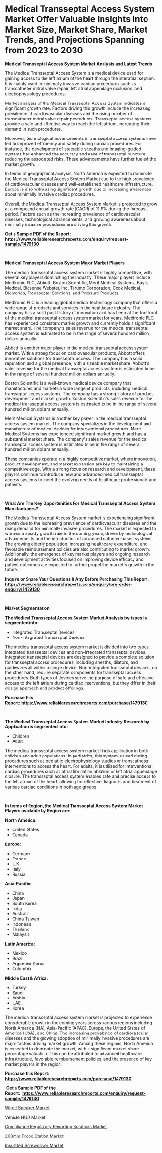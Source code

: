 <p><h1>Medical Transseptal Access System Market Offer Valuable Insights into Market Size, Market Share, Market Trends, and Projections Spanning from 2023 to 2030</h1></p><p><strong>Medical Transseptal Access System Market Analysis and Latest Trends</strong></p>
<p><p>The Medical Transseptal Access System is a medical device used for gaining access to the left atrium of the heart through the interatrial septum. It is mainly used in minimally invasive cardiac procedures such as transcatheter mitral valve repair, left atrial appendage occlusion, and electrophysiology procedures.</p><p>Market analysis of the Medical Transseptal Access System indicates a significant growth rate. Factors driving this growth include the increasing prevalence of cardiovascular diseases and the rising number of transcatheter mitral valve repair procedures. Transseptal access systems provide a safe and effective way to reach the left atrium, increasing their demand in such procedures.</p><p>Moreover, technological advancements in transseptal access systems have led to improved efficiency and safety during cardiac procedures. For instance, the development of steerable sheaths and imaging-guided systems has enhanced the accuracy and ease of transseptal puncture, reducing the associated risks. These advancements have further fueled the market growth.</p><p>In terms of geographical analysis, North America is expected to dominate the Medical Transseptal Access System Market due to the high prevalence of cardiovascular diseases and well-established healthcare infrastructure. Europe is also witnessing significant growth due to increasing awareness about minimally invasive cardiac procedures.</p><p>Overall, the Medical Transseptal Access System Market is projected to grow at a compound annual growth rate (CAGR) of 11.9% during the forecast period. Factors such as the increasing prevalence of cardiovascular diseases, technological advancements, and growing awareness about minimally invasive procedures are driving this growth.</p></p>
<p><strong>Get a Sample PDF of the Report:&nbsp; <a href="https://www.reliableresearchreports.com/enquiry/request-sample/1479130">https://www.reliableresearchreports.com/enquiry/request-sample/1479130</a></strong></p>
<p>&nbsp;</p>
<p><strong>Medical Transseptal Access System Major Market Players</strong></p>
<p><p>The medical transseptal access system market is highly competitive, with several key players dominating the industry. These major players include Medtronic PLC, Abbott, Boston Scientific, Merit Medical Systems, Baylis Medical, Biosense Webster, Inc, Terumo Corporation, Cook Medical, Biomerics, Transseptal Solutions, and Pressure Products. </p><p>Medtronic PLC is a leading global medical technology company that offers a wide range of products and services in the healthcare industry. The company has a solid past history of innovation and has been at the forefront of the medical transseptal access system market for years. Medtronic PLC has experienced consistent market growth and currently holds a significant market share. The company's sales revenue for the medical transseptal access system is estimated to be in the range of several hundred million dollars annually.</p><p>Abbott is another major player in the medical transseptal access system market. With a strong focus on cardiovascular products, Abbott offers innovative solutions for transseptal access. The company has a solid reputation and a global presence, with a sizeable market share. Abbott's sales revenue for the medical transseptal access system is estimated to be in the range of several hundred million dollars annually.</p><p>Boston Scientific is a well-known medical device company that manufactures and markets a wide range of products, including medical transseptal access systems. The company has a strong history of product development and market growth. Boston Scientific's sales revenue for the medical transseptal access system is estimated to be in the range of several hundred million dollars annually.</p><p>Merit Medical Systems is another key player in the medical transseptal access system market. The company specializes in the development and manufacture of medical devices for interventional procedures. Merit Medical Systems has experienced significant market growth and has a substantial market share. The company's sales revenue for the medical transseptal access system is estimated to be in the range of several hundred million dollars annually.</p><p>These companies operate in a highly competitive market, where innovation, product development, and market expansion are key to maintaining a competitive edge. With a strong focus on research and development, these players continue to introduce new and advanced medical transseptal access systems to meet the evolving needs of healthcare professionals and patients.</p></p>
<p>&nbsp;</p>
<p><strong>What Are The Key Opportunities For Medical Transseptal Access System Manufacturers?</strong></p>
<p><p>The Medical Transseptal Access System market is experiencing significant growth due to the increasing prevalence of cardiovascular diseases and the rising demand for minimally invasive procedures. The market is expected to witness a steady growth rate in the coming years, driven by technological advancements and the introduction of advanced catheter-based systems. The growing elderly population, increasing healthcare expenditure, and favorable reimbursement policies are also contributing to market growth. Additionally, the emergence of key market players and ongoing research and development activities focused on improving device efficacy and patient outcomes are expected to further propel the market's growth in the future.</p></p>
<p><strong>Inquire or Share Your Questions If Any Before Purchasing This Report: <a href="https://www.reliableresearchreports.com/enquiry/pre-order-enquiry/1479130">https://www.reliableresearchreports.com/enquiry/pre-order-enquiry/1479130</a></strong></p>
<p>&nbsp;</p>
<p><strong>Market Segmentation</strong></p>
<p><strong>The Medical Transseptal Access System Market Analysis by types is segmented into:</strong></p>
<p><ul><li>Integrated Transseptal Devices</li><li>Non-integrated Transseptal Devices</li></ul></p>
<p><p>The medical transseptal access system market is divided into two types: integrated transseptal devices and non-integrated transseptal devices. Integrated transseptal devices are designed to provide a complete solution for transseptal access procedures, including sheaths, dilators, and guidewires all within a single device. Non-integrated transseptal devices, on the other hand, require separate components for transseptal access procedures. Both types of devices serve the purpose of safe and effective access to the left atrium during cardiac interventions, but they differ in their design approach and product offerings.</p></p>
<p><strong>Purchase this Report:&nbsp;<a href="https://www.reliableresearchreports.com/purchase/1479130">https://www.reliableresearchreports.com/purchase/1479130</a></strong></p>
<p>&nbsp;</p>
<p><strong>The Medical Transseptal Access System Market Industry Research by Application is segmented into:</strong></p>
<p><ul><li>Children</li><li>Adult</li></ul></p>
<p><p>The medical transseptal access system market finds application in both children and adult populations. In pediatrics, this system is used during procedures such as pediatric electrophysiology studies or transcatheter interventions to access the heart. For adults, it is utilized for interventional cardiac procedures such as atrial fibrillation ablation or left atrial appendage closure. The transseptal access system enables safe and precise access to the left atrium of the heart, allowing for effective diagnosis and treatment of various cardiac conditions in both age groups.</p></p>
<p>&nbsp;</p>
<p><strong>In terms of Region, the Medical Transseptal Access System Market Players available by Region are:</strong></p>
<p>
    <p> <strong> North America: </strong>
        <ul>
            <li>United States</li>
            <li>Canada</li>
        </ul>
        </p> 
    <p> <strong> Europe: </strong>
        <ul>
            <li>Germany</li>
            <li>France</li>
            <li>U.K.</li>
            <li>Italy</li>
            <li>Russia</li>
        </ul>
        </p> 
    <p> <strong> Asia-Pacific: </strong>
        <ul>
            <li>China</li>
            <li>Japan</li>
            <li>South Korea</li>
            <li>India</li>
            <li>Australia</li>
            <li>China Taiwan</li>
            <li>Indonesia</li>
            <li>Thailand</li>
            <li>Malaysia</li>
        </ul>
        </p> 
    <p> <strong> Latin America: </strong>
        <ul>
            <li>Mexico</li>
            <li>Brazil</li>
            <li>Argentina Korea</li>
            <li>Colombia</li>
        </ul>
        </p> 
    <p> <strong> Middle East & Africa: </strong>
        <ul>
            <li>Turkey</li>
            <li>Saudi</li>
            <li>Arabia</li>
            <li>UAE</li>
            <li>Korea</li>
        </ul>
    </p>
    </p>
<p><p>The medical transseptal access system market is projected to experience considerable growth in the coming years across various regions including North America (NA), Asia-Pacific (APAC), Europe, the United States of America (USA), and China. The increasing prevalence of cardiovascular diseases and the growing adoption of minimally invasive procedures are major factors driving market growth. Among these regions, North America is expected to dominate the market, with a significant market share percentage valuation. This can be attributed to advanced healthcare infrastructure, favorable reimbursement policies, and the presence of key market players in the region.</p></p>
<p><strong>Purchase this Report: <a href="https://www.reliableresearchreports.com/purchase/1479130">https://www.reliableresearchreports.com/purchase/1479130</a></strong></p>
<p>&nbsp;<strong>Get a Sample PDF of the Report:&nbsp;&nbsp;<a href="https://www.reliableresearchreports.com/enquiry/request-sample/1479130">https://www.reliableresearchreports.com/enquiry/request-sample/1479130</a></strong></p>
<p><strong></strong></p>
<p><p><a href="https://medium.com/@josueherzog/wired-speaker-market-size-growth-forecast-2023-2030-013c65ebfd08">Wired Speaker Market</a></p><p><a href="https://medium.com/@chiragreportprime1/vehicle-hud-market-size-growth-forecast-2023-2030-17894633c195">Vehicle HUD Market</a></p><p><a href="https://github.com/rahu1506/Market-Research-Report-List-1/blob/main/compliance-regulatory-reporting-solutions-market.md">Compliance Regulatory Reporting Solutions Market</a></p><p><a href="https://www.linkedin.com/pulse/200mm-probe-station-market-size-share-amp-trends-analysis-8npac/">200mm Probe Station Market</a></p><p><a href="https://www.linkedin.com/pulse/insulated-screwdriver-market-research-report-provides-ayr5c/">Insulated Screwdriver Market</a></p></p>